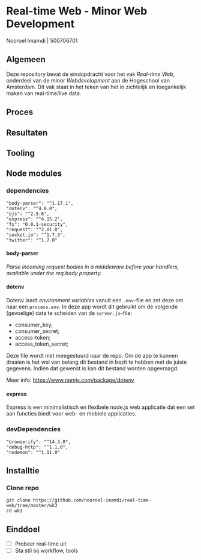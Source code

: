 # Real-time Web - Minor Web Development
Nooroel Imamdi | 500706701

## Algemeen
Deze repository bevat de eindopdracht voor het vak *Real-time Web*, onderdeel van de minor *Webdevelopment* aan de Hogeschool van Amsterdam. Dit vak staat in het teken van het in zichtelijk en toegankelijk maken van real-time/live data.

## Proces

## Resultaten

## Tooling

## Node modules

### dependencies
```
"body-parser": "^1.17.1",
"dotenv": "^4.0.0",
"ejs": "^2.5.6",
"express": "^4.15.2",
"fs": "0.0.1-security",
"request": "^2.81.0",
"socket.io": "^1.7.3",
"twitter": "^1.7.0"
```

#### body-parser
*Parse incoming request bodies in a middleware before your handlers, available under the req.body property.*

#### dotenv
Dotenv laadt *environment variables* vanuit een `.env`-file en zet deze om naar een `process.env`. In deze app wordt dit gebruikt om de volgende (gevoelige) data te scheiden van de `server.js`-file:

- consumer_key;
- consumer_secret;
- access-token;
- access_token_secret;

Deze file wordt niet meegestuurd naar de repo. Om de app te kunnen draaien is het wel van belang dit bestand in bezit te hebben met de juiste gegevens. Indien dat gewenst is kan dit bestand worden opgevraagd.

Meer info: https://www.npmjs.com/package/dotenv

#### express
Express is een minimalistisch en flexibele node.js web applicatie dat een set aan functies biedt voor web- en mobiele applicaties.

### devDependencies
```
"browserify": "^14.3.0",
"debug-http": "^1.1.0",
"nodemon": "^1.11.0"
```

## Installtie

### Clone repo
```
git clone https://github.com/nooroel-imamdi/real-time-web/tree/master/wk3
cd wk3
```

## Einddoel
- [ ] Probeer real-time uit
- [ ] Sta stil bij workflow, tools
